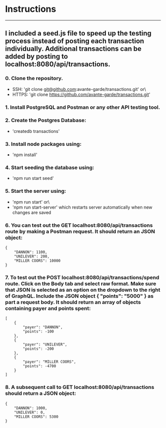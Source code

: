 # Instructions
______________

## I included a seed.js file to speed up the testing process instead of posting each transaction individually. Additional transactions can be added by posting to localhost:8080/api/transactions.

### 0. Clone the repository.
* SSH: 'git clone git@github.com:avante-garde/transactions.git'
or\
* HTTPS: 'git clone https://github.com/avante-garde/transactions.git'

### 1. Install PostgreSQL and Postman or any other API testing tool.

### 2. Create the Postgres Database:
* 'createdb transactions'

### 3. Install node packages using:
* 'npm install'

### 4. Start seeding the database using:
* 'npm run start seed'

### 5. Start the server using:
* 'npm run start'
or\
* 'npm run start-server' which restarts server automatically when new changes are saved

### 6. You can test out the GET localhost:8080/api/transactions route by making a Postman request. It should return an JSON object:
```
{
    "DANNON": 1100,
    "UNILEVER": 200,
    "MILLER COORS": 10000
}
```

### 7. To test out the POST localhost:8080/api/transactions/spend route. Click on the Body tab and select raw format. Make sure that JSON is selected as an option on the dropdown to the right of GraphQL. Include the JSON object { "points": "5000" } as part a request body. It should return an array of objects containing payer and points spent:
```
[
    {
        "payer": "DANNON",
        "points": -100
    },
    {
        "payer": "UNILEVER",
        "points": -200
    },
    {
        "payer": "MILLER COORS",
        "points": -4700
    }
]
```

### 8. A subsequent call to GET localhost:8080/api/transactions should return a JSON object:
```
{
    "DANNON": 1000,
    "UNILEVER": 0,
    "MILLER COORS": 5300
}
```